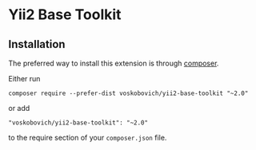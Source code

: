 Yii2 Base Toolkit
================================

Installation
------------

The preferred way to install this extension is through [composer](http://getcomposer.org/download/).

Either run

```
composer require --prefer-dist voskobovich/yii2-base-toolkit "~2.0"
```

or add

```
"voskobovich/yii2-base-toolkit": "~2.0"
```

to the require section of your `composer.json` file.